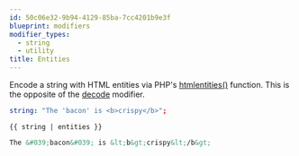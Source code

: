 ```yaml
---
id: 50c06e32-9b94-4129-85ba-7cc4201b9e3f
blueprint: modifiers
modifier_types:
  - string
  - utility
title: Entities
---
```

Encode a string with HTML entities via PHP's [htmlentities()][entities] function. This is the opposite of the [decode][decode] modifier.

```yaml
string: "The 'bacon' is <b>crispy</b>";
```

```
{{ string | entities }}
```

```html
The &#039;bacon&#039; is &lt;b&gt;crispy&lt;/b&gt;
```

[entities]: http://php.net/manual/en/function.htmlentities.php
[decode]: /modifiers/decode
